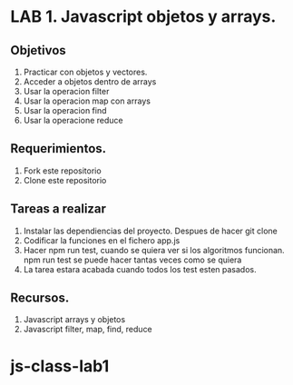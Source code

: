 # LAB 1. Javascript objetos y arrays.
## Objetivos
1. Practicar con objetos y vectores.
2. Acceder a objetos dentro de arrays
3. Usar la operacion filter
4. Usar la operacion map con arrays
5. Usar la operacion find
6. Usar la operacione reduce

## Requerimientos.
1. Fork este repositorio
2. Clone este repositorio

## Tareas a realizar
1. Instalar las dependiencias del proyecto. Despues de hacer git clone
2. Codificar la funciones en el fichero app.js
3. Hacer npm run test, cuando se quiera ver si los algoritmos funcionan. npm run test se puede hacer tantas veces como se quiera
4. La tarea estara acabada cuando todos los test esten pasados.

## Recursos.
1. Javascript arrays y objetos
2. Javascript filter, map, find, reduce





# js-class-lab1
